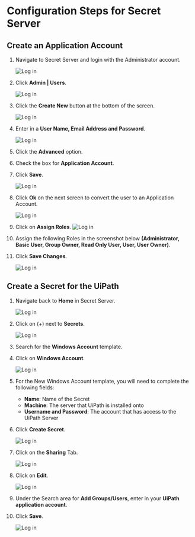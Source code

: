 [title]: # (Configuration)
[tags]: # (configuration, uipath)
[priority]: # (203)
# Configuration Steps for Secret Server

## Create an Application Account

1. Navigate to Secret Server and login with the Administrator account.

   ![Log in](images/config8.png)
1. Click __Admin | Users__.

   ![Log in](images/config9.png)
1. Click the __Create New__ button at the bottom of the screen.

   ![Log in](images/config10.png)
1. Enter in a __User Name, Email Address and Password__.

   ![Log in](images/config11.png)
1. Click the __Advanced__ option.
1. Check the box for __Application Account__.
1. Click __Save__.

   ![Log in](images/config12.png)
1. Click __Ok__ on the next screen to convert the user to an Application Account.

   ![Log in](images/config13.png)
1. Click on __Assign Roles__.
   ![Log in](images/config14.png)
1. Assign the following Roles in the screenshot below __(Administrator, Basic User, Group Owner, Read Only User, User, User Owner)__.
1. Click __Save Changes__.

   ![Log in](images/config15.png)

## Create a Secret for the UiPath

1. Navigate back to __Home__ in Secret Server.

   ![Log in](images/config16.png)
1. Click on (+) next to __Secrets__.

   ![Log in](images/config17.png)
1. Search for the __Windows Account__ template.
1. Click on __Windows Account__.

   ![Log in](images/config18.png)
1. For the New Windows Account template, you will need to complete the following fields:
   * __Name__: Name of the Secret
   * __Machine__: The server that UiPath is installed onto
   * __Username and Password__: The account that has access to the UiPath Server
1. Click __Create Secret__.

     ![Log in](images/config19.png)
1. Click on the __Sharing__ Tab.

     ![Log in](images/config20.png)
1. Click on __Edit__.

     ![Log in](images/config21.png)
1. Under the Search area for __Add Groups/Users__, enter in your __UiPath application account__.
1. Click __Save__.

     ![Log in](images/config22.png)
